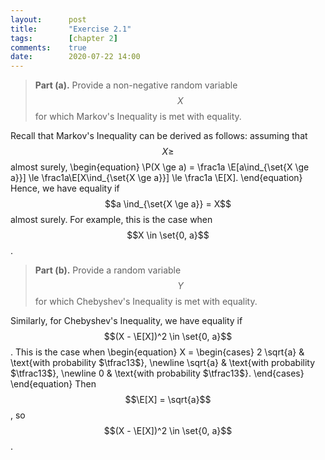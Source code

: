 ```yaml
---
layout:      post
title:       "Exercise 2.1"
tags:        [chapter 2]
comments:    true
date:        2020-07-22 14:00
---
```


> __Part (a).__
> Provide a non-negative random variable $$X$$ for which Markov's Inequality is met with equality.

Recall that Markov's Inequality can be derived as follows:
assuming that $$X\ge$$ almost surely,
\begin{equation}
    \P(X \ge a)
    = \frac1a \E[a\ind_{\set{X \ge a}}]
    \le \frac1a\E[X\ind_{\set{X \ge a}}]
    \le \frac1a \E[X].
\end{equation}
Hence, we have equality if $$a \ind_{\set{X \ge a}} = X$$ almost surely.
For example, this is the case when $$X \in \set{0, a}$$.

> __Part (b).__
> Provide a random variable $$Y$$ for which Chebyshev's Inequality is met with equality.

Similarly, for Chebyshev's Inequality, we have equality if $$(X - \E[X])^2 \in \set{0, a}$$.
This is the case when
\begin{equation}
    X = \begin{cases}
        2 \sqrt{a} & \text{with probability $\tfrac13$}, \newline
        \sqrt{a} & \text{with probability $\tfrac13$}, \newline
        0 & \text{with probability $\tfrac13$}.
    \end{cases}
\end{equation}
Then $$\E[X] = \sqrt{a}$$, so $$(X - \E[X])^2 \in \set{0, a}$$.